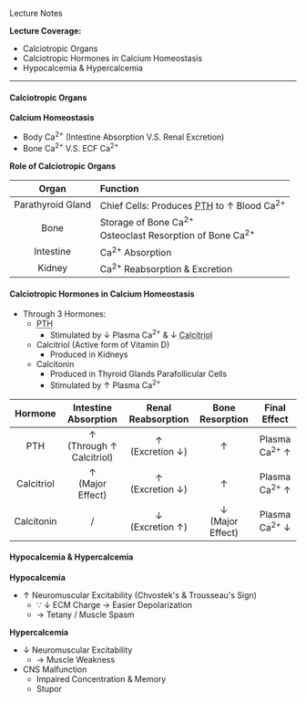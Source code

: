 Lecture Notes

**Lecture Coverage:**
- Calciotropic Organs
- Calciotropic Hormones in Calcium Homeostasis
- Hypocalcemia & Hypercalcemia

---
#### **Calciotropic Organs**
**Calcium Homeostasis**
- Body Ca<sup>2+</sup> (Intestine Absorption V.S. Renal Excretion)
- Bone Ca<sup>2+</sup> V.S. ECF Ca<sup>2+</sup>

**Role of Calciotropic Organs**

|       Organ       | Function                                                                                      |
| :---------------: | :-------------------------------------------------------------------------------------------- |
| Parathyroid Gland | Chief Cells: Produces <abbr Title="Parathyroid Hormone">PTH</abbr> to ↑ Blood Ca<sup>2+</sup> |
|       Bone        | Storage of Bone Ca<sup>2+</sup><br>Osteoclast Resorption of Bone Ca<sup>2+</sup>              |
|     Intestine     | Ca<sup>2+</sup> Absorption                                                                    |
|      Kidney       | Ca<sup>2+</sup> Reabsorption & Excretion                                                      |


#### **Calciotropic Hormones in Calcium Homeostasis**
- Through 3 Hormones:
	- <abbr Title="Parathyroid Hormone">PTH</abbr>
		- Stimulated by ↓ Plasma Ca<sup>2+</sup> & ↓ <abbr Title="Negative Feedback">Calcitriol</abbr>
	- Calcitriol (Active form of Vitamin D)
		- Produced in Kidneys
	- Calcitonin
		- Produced in Thyroid Glands Parafollicular Cells
		- Stimulated by ↑ Plasma Ca<sup>2+</sup>

|  Hormone   |     Intestine Absorption     | Renal Reabsorption  |   Bone Resorption   |       Final Effect       |
| :--------: | :--------------------------: | :-----------------: | :-----------------: | :----------------------: |
|    PTH     | ↑ <br>(Through ↑ Calcitriol) | ↑ <br>(Excretion ↓) |          ↑          | Plasma Ca<sup>2+</sup> ↑ |
| Calcitriol |     ↑<br>(Major Effect)      | ↑<br>(Excretion ↓)  |          ↑          | Plasma Ca<sup>2+</sup> ↑ |
| Calcitonin |              /               | ↓<br>(Excretion ↑)  | ↓<br>(Major Effect) | Plasma Ca<sup>2+</sup> ↓ |


#### **Hypocalcemia & Hypercalcemia**
**Hypocalcemia**
- ↑ Neuromuscular Excitability (Chvostek's & Trousseau's Sign)
	- ∵ ↓ ECM Charge → Easier Depolarization
	- → Tetany / Muscle Spasm

**Hypercalcemia**
- ↓ Neuromuscular Excitability
	- → Muscle Weakness
- CNS Malfunction
	- Impaired Concentration & Memory
	- Stupor